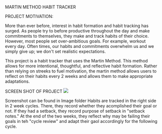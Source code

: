 MARTIN METHOD HABIT TRACKER


PROJECT MOTIVATION:

More than ever before, interest in habit formation and habit tracking has surged. As people try to before productive throughout the day and make commitments to themselves, they make and track habits of their choice. However, most people set over-ambitious goals. For example, workout every day. Often times, our habits and commitments overwhelm us and we simply give up; we don't set realistic expectations. 

This project is a habit tracker that uses the Martin Method. This method allows for more intentional, thoughtful, and reflective habit formation. Rather than relying on streeks to fuel motivation, the martin method allows users to reflect on their habits every 2 weeks and allows them to make appropriate adaptations. 



SCREEN SHOT OF PROJECT
![](./image/Screen-Shot.png)

Screenshot can be found in Image folder
Habits are tracked in the right side in 2 week cycles. There, they record whether they acomplished their goal or not. If they had a setback, they record purpose of setback in "setback notes." At the end of the two weeks, they reflect why may be failing their goals in teh "cycle review" and adapt their gaol accordingly for the following cycle.

